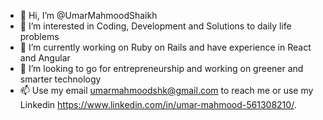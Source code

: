 - 👋 Hi, I’m @UmarMahmoodShaikh
- 👀 I’m interested in Coding, Development and Solutions to daily life problems
- 💎 I’m currently working on Ruby on Rails and have experience in React and Angular
- 💞️ I’m looking to go for entrepreneurship and working on greener and smarter technology 
- 📫 Use my email umarmahmoodshk@gmail.com to reach me or use my Linkedin <link>https://www.linkedin.com/in/umar-mahmood-561308210/</link>.
<!---
UmarMahmoodShaikh/UmarMahmoodShaikh is a ✨ special ✨ repository because its `README.md` (this file) appears on your GitHub profile.
You can click the Preview link to take a look at your changes.
--->

